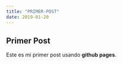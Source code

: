 ```yaml
---
title: "PRIMER-POST"
date: 2019-01-20
---
```


## Primer Post

Este es mi primer post usando **github pages**.